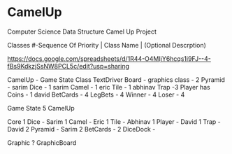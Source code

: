 # CamelUp
Computer Science Data Structure Camel Up Project

Classes
#-Sequence Of Priority | Class Name | (Optional Descrption)

https://docs.google.com/spreadsheets/d/1R44-O4MIjY6hcqs1i9FJ--4-fBs9KdkzjSsNW8PCL5c/edit?usp=sharing

CamelUp - Game State Class
TextDriver
Board - graphics class - 2
Pyramid - sarim
Dice - 1 sarim
Camel - 1 eric 
Tile - 1 abhinav
Trap -3
Player has Coins - 1 david
BetCards - 4
LegBets - 4
Winner - 4
Loser - 4


Game State
	5 CamelUp

Core
	1 Dice			-	Sarim
	1 Camel			-	Eric
	1 Tile			-	Abhinav
	1 Player		- 	David
	1 Trap			- 	David
	2 Pyramid		-	Sarim
	2 BetCards		- 
	2 DiceDock 		-

Graphic
	? GraphicBoard 
